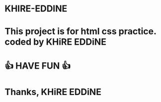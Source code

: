 # KHIRE-EDDINE

# This project is for html css practice. coded by KHiRE EDDiNE

# 👍 HAVE FUN 👍
# Thanks, KHiRE EDDiNE
